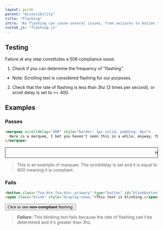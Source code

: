 ```yaml
---
layout: guide
parent: "Accessibility"
title: "Flashing"
intro: "As flashing can cause several issues, from seizures to motion sickness, it is strongly considered a very bad idea. If you absolutely must have a flashing element, there are a few critical things to consider."
custom_js: "flashing.js"
---
```


## Testing

Failure at any step constitutes a 508 compliance issue:

1. Check if you can determine the frequency of "flashing".
  * Note: Scrolling text is considered flashing for our purposes.
2. Check that the rate of flashing is less than 3hz (3 times per second), or scroll delay is set to >= 400.

## Examples

### Passes

```html
<marquee scrolldelay="400" style="border: 1px solid; padding: 8px">
  Here is a marquee, I bet you haven't seen this in a while, anyway, the scroll delay is set to 400.
</marquee>
```
<div class="pb-preview">
  <marquee scrolldelay="400" style="border: 1px solid; padding: 8px">
    Here is a marquee, I bet you haven't seen this in a while; anyway, the scroll delay is set to 400.
  </marquee>
</div>

> This is an example of marquee. The scrolldelay is set and it is equal to 400 meaning it is compliant.

### Fails

```html
<button class="fsa-btn fsa-btn--primary" type="button" id="blinkbutton">Click to see <strong>non-compliant</strong> flashing</button>:
<span class="blink" style="display:none;">This text is blinking.</span>
```
<div class="pb-preview">
  <button class="fsa-btn fsa-btn--primary" type="button" id="blinkbutton">Click to see <strong>non-compliant</strong> flashing:</button>
  <span class="blink" style="display:none;">This text is blinking.</span>
</div>

> ___Failure:___ This blinking text fails because the rate of flashing can't be determined and it's greater than 3hz.
